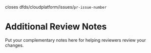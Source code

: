 closes dfds/cloudplatform/issues/`pr-issue-number`

# Additional Review Notes

Put your complementary notes here for helping reviewers review your changes.
